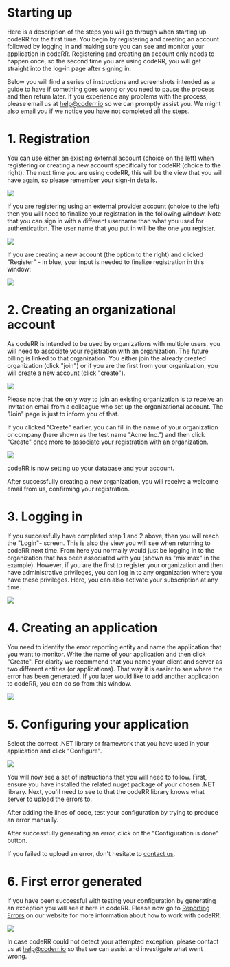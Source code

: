 Starting up
===========

Here is a description of the steps you will go through when starting up codeRR for the first time. You begin by registering and creating an account followed by logging in and making sure you can see and monitor your application in codeRR. Registering and creating an account only needs to happen once, so the second time you are using codeRR, you will get straight into the log-in page after signing in.

Below you will find a series of instructions and screenshots intended as a guide to have if something goes wrong or you need to pause the process and then return later. If you experience any problems with the process, please email us at help@coderr.io so we can promptly assist you. We might also email you if we notice you have not completed all the steps.

# 1. Registration

You can use either an existing external account (choice on the left) when registering or creating a new account specifically for codeRR (choice to the right). The next time you are using codeRR, this will be the view that you will have again, so please remember your sign-in details.

![](register-first-page.png)

If you are registering using an external provider account (choice to the left) then you will need to finalize your registration in the following window. Note that you can sign in with a different username than what you used for authentication. The user name that you put in will be the one you register. 

![](register.png)

If you are creating a new account (the option to the right) and clicked "Register" - in blue, your input is needed to finalize registration in this window:
 
 ![](register-local.png)

# 2. Creating an organizational account

As codeRR is intended to be used by organizations with multiple users, you will need to associate your registration with an organization. The future billing is linked to that organization. You either join the already created organization (click "join") or if you are the first from your organization, you will create a new account (click "create").
 
![](welcome.png)

Please note that the only way to join an existing organization is to receive an invitation email from a colleague who set up the organizational account. The "Join" page is just to inform you of that.
 
If you clicked "Create" earlier, you can fill in the name of your organization or company (here shown as the test name "Acme Inc.") and then click "Create" once more to associate your registration with an organization. 

![](create-org.png)

codeRR is now setting up your database and your account. 

After successfully creating a new organization, you will receive a welcome email from us, confirming your registration.

# 3. Logging in

If you successfully have completed step 1 and 2 above, then you will reach the "Login"- screen. This is also the view you will see when returning to codeRR next time. From here you normally would just be  logging in to the organization that has been associated with you (shown as "mix max" in the example).  However, if you are the first to register your organization and then have administrative privileges, you can log in to any organization where you have these privileges. Here, you can also activate your subscription at any time.

![](login-org.png)

# 4. Creating an application

You need to identify the error reporting entity and name the application that you want to monitor. Write the name of your application and then click "Create". For clarity we recommend that you name your client and server as two different entities (or applications). That way it is easier to see where the error has been generated. If you later would like to add another application to codeRR, you can do so from this window.

![](create-app.png)

# 5. Configuring your application

Select the correct .NET library or framework that you have used in your application and click "Configure". 

![](configure-app.png)

You will now see a set of instructions that you will need to follow. First, ensure you have installed the related nuget package of your chosen .NET library. Next, you'll need to see to that the codeRR library knows what server to upload the errors to. 

After adding the lines of code, test your configuration by trying to produce an error manually. 

After successfully generating an error, click on the "Configuration is done" button.

If you failed to upload an error, don't hesitate to [contact us](mailto:help@coderr.io).

# 6.	First error generated

If you have been successful with testing your configuration by generating an exception you will see it here in codeRR. Please now go to [Reporting Errors](https://coderr.io/documentation) on our website for more information about how to work with codeRR.

![](reported.png) 

In case codeRR could not detect your attempted exception, please contact us at [help@coderr.io](help@coderr.io) so that we can assist and investigate what went wrong. 
